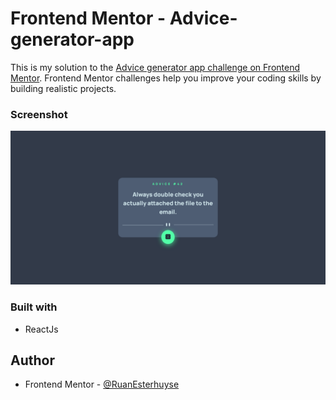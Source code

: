 # Frontend Mentor - Advice-generator-app

This is my solution to the [Advice generator app challenge on Frontend Mentor](https://www.frontendmentor.io/solutions/advicegeneratorapp-using-react-4Tg99TumS0). Frontend Mentor challenges help you improve your coding skills by building realistic projects.

### Screenshot

![](./screenshot.png)

### Built with

- ReactJs

## Author

- Frontend Mentor - [@RuanEsterhuyse](https://www.frontendmentor.io/profile/RuanEsterhuyse)
